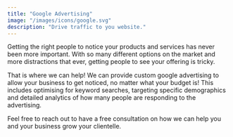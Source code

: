 ```yaml
---
title: "Google Advertising"
image: "/images/icons/google.svg"
description: "Drive traffic to you website."
---
```


Getting the right people to notice your products and services has never been more important. With so many different options on the market and more distractions that ever, getting people to see your offering is tricky.

That is where we can help! We can provide custom google advertising to allow your business to get noticed, no matter what your budget is! This includes optimising for keyword searches, targeting specific demographics and detailed analytics of how many people are responding to the advertising.

Feel free to reach out to have a free consultation on how we can help you and your business grow your clientelle.
